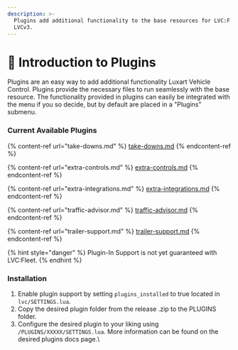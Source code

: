 ```yaml
---
description: >-
  Plugins add additional functionality to the base resources for LVC:F and
  LVCv3.
---
```


# 🔌 Introduction to Plugins

Plugins are an easy way to add additional functionality Luxart Vehicle Control. Plugins provide the necessary files to run seamlessly with the base resource. The functionality provided in plugins can easily be integrated with the menu if you so decide, but by default are placed in a "Plugins" submenu.

### Current Available Plugins

{% content-ref url="take-downs.md" %}
[take-downs.md](take-downs.md)
{% endcontent-ref %}

{% content-ref url="extra-controls.md" %}
[extra-controls.md](extra-controls.md)
{% endcontent-ref %}

{% content-ref url="extra-integrations.md" %}
[extra-integrations.md](extra-integrations.md)
{% endcontent-ref %}

{% content-ref url="traffic-advisor.md" %}
[traffic-advisor.md](traffic-advisor.md)
{% endcontent-ref %}

{% content-ref url="trailer-support.md" %}
[trailer-support.md](trailer-support.md)
{% endcontent-ref %}

{% hint style="danger" %}
Plugin-In Support is not yet guaranteed with LVC:Fleet.
{% endhint %}

### Installation

1. Enable plugin support by setting `plugins_installed` to true located in `lvc/SETTINGS.lua`.
2. Copy the desired plugin folder from the release .zip to the PLUGINS folder.
3. Configure the desired plugin to your liking using `/PLUGINS/XXXXX/SETTINGS.lua`. More information can be found on the desired plugins docs page.\
